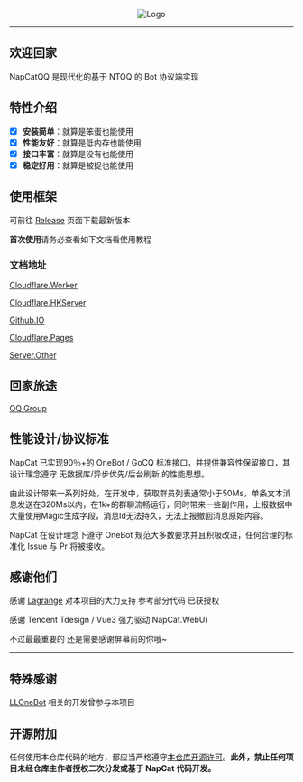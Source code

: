 <div align="center">
  
  ![Logo](https://socialify.git.ci/NapNeko/NapCatQQ/image?font=Jost&logo=https%3A%2F%2Fnapneko.github.io%2Fassets%2Flogo.png&name=1&owner=1&pattern=Diagonal%20Stripes&stargazers=1&theme=Auto)
  
</div>

---
## 欢迎回家
NapCatQQ 是现代化的基于 NTQQ 的 Bot 协议端实现

## 特性介绍
- [x] **安装简单**：就算是笨蛋也能使用
- [x] **性能友好**：就算是低内存也能使用
- [x] **接口丰富**：就算是没有也能使用
- [x] **稳定好用**：就算是被捉也能使用

## 使用框架

可前往 [Release](https://github.com/NapNeko/NapCatQQ/releases/) 页面下载最新版本

**首次使用**请务必查看如下文档看使用教程

### 文档地址

[Cloudflare.Worker](https://doc.napneko.icu/)

[Cloudflare.HKServer](https://napcat.napneko.icu/)

[Github.IO](https://napneko.github.io/)

[Cloudflare.Pages](https://napneko.pages.dev/)

[Server.Other](https://docs.napcat.cyou/)

## 回家旅途
[QQ Group](https://qm.qq.com/q/I6LU87a0Yq)

## 性能设计/协议标准
NapCat 已实现90％+的 OneBot / GoCQ 标准接口，并提供兼容性保留接口，其设计理念遵守 无数据库/异步优先/后台刷新 的性能思想。

由此设计带来一系列好处，在开发中，获取群员列表通常小于50Ms，单条文本消息发送在320Ms以内，在1k+的群聊流畅运行，同时带来一些副作用，上报数据中大量使用Magic生成字段，消息Id无法持久，无法上报撤回消息原始内容。

NapCat 在设计理念下遵守 OneBot 规范大多数要求并且积极改进，任何合理的标准化 Issue 与 Pr 将被接收。

## 感谢他们
感谢 [Lagrange](https://github.com/LagrangeDev/Lagrange.Core) 对本项目的大力支持 参考部分代码 已获授权

感谢 Tencent Tdesign / Vue3 强力驱动 NapCat.WebUi

不过最最重要的 还是需要感谢屏幕前的你哦~

---

## 特殊感谢
[LLOneBot](https://github.com/LLOneBot/LLOneBot) 相关的开发曾参与本项目

## 开源附加

任何使用本仓库代码的地方，都应当严格遵守[本仓库开源许可](./LICENSE)。**此外，禁止任何项目未经仓库主作者授权二次分发或基于 NapCat 代码开发。**
